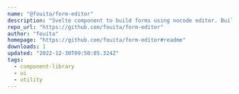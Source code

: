 ```yaml
---
name: "@fouita/form-editor"
description: "Svelte component to build forms using nocode editor. Built with svelte and tailwindcss."
repo_url: "https://github.com/fouita/form-editor"
author: "fouita"
homepage: "https://github.com/fouita/form-editor#readme"
downloads: 1
updated: "2022-12-30T09:50:05.324Z"
tags: 
  - component-library
  - ui
  - utility
---
```

